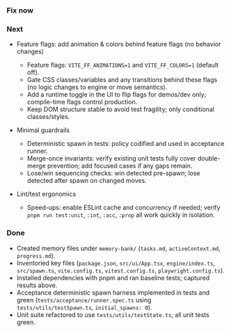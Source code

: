 ### Fix now


### Next

- Feature flags: add animation & colors behind feature flags (no behavior changes)
  - Feature flags: `VITE_FF_ANIMATIONS=1` and `VITE_FF_COLORS=1` (default off).
  - Gate CSS classes/variables and any transitions behind these flags (no logic changes to engine or move semantics).
  - Add a runtime toggle in the UI to flip flags for demos/dev only; compile-time flags control production.
  - Keep DOM structure stable to avoid test fragility; only conditional classes/styles.

- Minimal guardrails
  - Deterministic spawn in tests: policy codified and used in acceptance runner.
  - Merge-once invariants: verify existing unit tests fully cover double-merge prevention; add focused cases if any gaps remain.
  - Lose/win sequencing checks: win detected pre-spawn; lose detected after spawn on changed moves.
- Lint/test ergonomics
  - Speed-ups: enable ESLint cache and concurrency if needed; verify `pnpm run test:unit`, `:int`, `:acc`, `:prop` all work quickly in isolation.

### Done

- Created memory files under `memory-bank/` (`tasks.md`, `activeContext.md`, `progress.md`).
- Inventoried key files (`package.json`, `src/ui/App.tsx`, `engine/index.ts`, `src/spawn.ts`, `vite.config.ts`, `vitest.config.ts`, `playwright.config.ts`).
- Installed dependencies with pnpm and ran baseline tests; captured results above.
- Acceptance deterministic spawn harness implemented in tests and green (`tests/acceptance/runner.spec.ts` using `tests/utils/testSpawn.ts`, `initial_spawns: 0`).
- Unit suite refactored to use `tests/utils/testState.ts`; all unit tests green.
